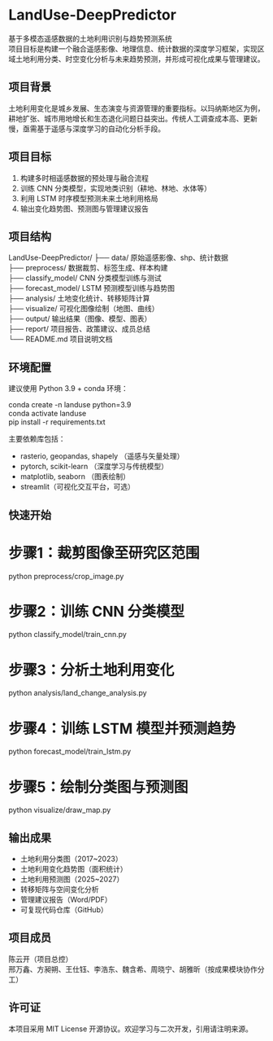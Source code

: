 # LandUse-DeepPredictor

基于多模态遥感数据的土地利用识别与趋势预测系统  
项目目标是构建一个融合遥感影像、地理信息、统计数据的深度学习框架，实现区域土地利用分类、时空变化分析与未来趋势预测，并形成可视化成果与管理建议。

## 项目背景

土地利用变化是城乡发展、生态演变与资源管理的重要指标。以玛纳斯地区为例，耕地扩张、城市用地增长和生态退化问题日益突出。传统人工调查成本高、更新慢，亟需基于遥感与深度学习的自动化分析手段。

## 项目目标

1. 构建多时相遥感数据的预处理与融合流程
2. 训练 CNN 分类模型，实现地类识别（耕地、林地、水体等）
3. 利用 LSTM 时序模型预测未来土地利用格局
4. 输出变化趋势图、预测图与管理建议报告

## 项目结构

LandUse-DeepPredictor/
├── data/                原始遥感影像、shp、统计数据  
├── preprocess/          数据裁剪、标签生成、样本构建  
├── classify_model/      CNN 分类模型训练与测试  
├── forecast_model/      LSTM 预测模型训练与趋势图  
├── analysis/            土地变化统计、转移矩阵计算  
├── visualize/           可视化图像绘制（地图、曲线）  
├── output/              输出结果（图像、模型、图表）  
├── report/              项目报告、政策建议、成员总结  
└── README.md            项目说明文档  

## 环境配置

建议使用 Python 3.9 + conda 环境：

conda create -n landuse python=3.9  
conda activate landuse  
pip install -r requirements.txt  

主要依赖库包括：  
- rasterio, geopandas, shapely （遥感与矢量处理）  
- pytorch, scikit-learn （深度学习与传统模型）  
- matplotlib, seaborn （图表绘制）  
- streamlit（可视化交互平台，可选）  

## 快速开始

# 步骤1：裁剪图像至研究区范围  
python preprocess/crop_image.py  

# 步骤2：训练 CNN 分类模型  
python classify_model/train_cnn.py  

# 步骤3：分析土地利用变化  
python analysis/land_change_analysis.py  

# 步骤4：训练 LSTM 模型并预测趋势  
python forecast_model/train_lstm.py  

# 步骤5：绘制分类图与预测图  
python visualize/draw_map.py  

## 输出成果

- 土地利用分类图（2017~2023）  
- 土地利用变化趋势图（面积统计）  
- 土地利用预测图（2025~2027）  
- 转移矩阵与空间变化分析  
- 管理建议报告（Word/PDF）  
- 可复现代码仓库（GitHub）  

## 项目成员

陈云开（项目总控）  
邢万鑫、方昶朔、王仕钰、李浩东、魏含希、周晓宁、胡雅昕（按成果模块协作分工）  

## 许可证

本项目采用 MIT License 开源协议。欢迎学习与二次开发，引用请注明来源。
